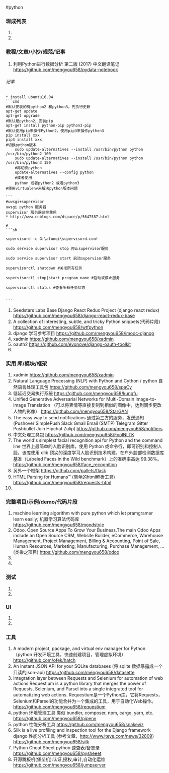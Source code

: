 #python
### 现成列表
1. 
1. 
### 教程/文章/小抄/规范/记事
1. 利用Python进行数据分析 第二版 (2017) 中文翻译笔记
https://github.com/mengyou658/pydata-notebook
###### 记事

    * install ubuntu16.04
    ```cmd
    #默认安装的有python2 和python3，先执行更新
    apt-get update
    apt-get upgrade
    #默认是python2，安装pip
    apt-get install python-pip python3-pip
    #默认使用pip来操作Python2，使用pip3来操作python3
    pip install xxx
    pip3 install xxx
    #切换python版本
        sudo update-alternatives --install /usr/bin/python python /usr/bin/python2 100
        sudo update-alternatives --install /usr/bin/python python /usr/bin/python3 150
        #再切换python
        update-alternatives --config python
        #或者使用
        python 或者python2 或者python3
    #使用virtualenv来解决python版本问题
    
    ```
    #uwsgi+supervisor
    uwsgi python 服务器
    supervisor 服务器监控重启
    * http://www.cnblogs.com/dspace/p/5647587.html
    
    #
    ```sh
    
    supervisord -c G:\afunqi\supervisord.conf
    
    sudo service supervisor stop 停止supervisor服务
     
    sudo service supervisor start 启动supervisor服务
     
    supervisorctl shutdown #关闭所有任务
     
    supervisorctl stop|start program_name #启动或停止服务
     
    supervisorctl status #查看所有任务状态
    
    
    ```

1. Seedstars Labs Base Django React Redux Project (django react redux)
https://github.com/mengyou658/django-react-redux-base
1. A collection of interesting, subtle, and tricky Python snippets(代码片段)
https://github.com/mengyou658/wtfpython
1. django 学习参考项目
https://github.com/mengyou658/imooc-django
1. xadmin
https://github.com/mengyou658/xadmin
1. oauth2
https://github.com/evonove/django-oauth-toolkit
1. 
### 实用 库/模块/框架
1. xadmin
https://github.com/mengyou658/xadmin
1. Natural Language Processing (NLP) with Python and Cython / python 自然语言处理工具包 
https://github.com/mengyou658/spaCy
1. 低延迟交易执行系统 
https://github.com/mengyou658/kungfu
1. Unified Generative Adversarial Networks for Multi-Domain Image-to-Image Translation （可以将表情等直接复制到相似的图像中，达到同步更改人物的影像）
https://github.com/mengyou658/StarGAN
1.  The easy way to send notifications 通过第三方的服务，发送通知  (Pushover SimplePush Slack Gmail Email (SMTP) Telegram Gitter Pushbullet Join Hipchat Zulip)
https://github.com/mengyou658/notifiers
1.  中文处理工具包
https://github.com/mengyou658/FoolNLTK
1.  The world's simplest facial recognition api for Python and the command line 世界上最简单的人脸识别库，使用 Python 或命令行，即可识别和控制人脸。该库使用 dlib 顶尖的深度学习人脸识别技术构建，在户外脸部检测数据库基准（Labeled Faces in the Wild benchmark）上的准确率高达 99.38%。
https://github.com/mengyou658/face_recognition
1. 另外一个框架
https://github.com/pallets/flask
1. HTML Parsing for Humans™ (简单的html解析工具)
https://github.com/mengyou658/requests-html
1. 
### 完整项目/示例/demo/代码片段
1. machine learning algorithm with pure python which let pramgramer learn easily; 机器学习算法代码库
https://github.com/mengyou658/moodstyle
1. Odoo. Open Source Apps To Grow Your Business.The main Odoo Apps include an Open Source CRM, Website Builder, eCommerce, Warehouse Management, Project Management, Billing & Accounting, Point of Sale, Human Resources, Marketing, Manufacturing, Purchase Management, ... (类染之项目)
https://github.com/mengyou658/odoo
1. 
1. 
### 测试
1. 
1. 
### UI
1. 
1. 
### 工具
1. A modern project, package, and virtual env manager for Python （python 开发环境工具，快速创建项目，管理虚拟环境）
https://github.com/ofek/hatch
1. An instant JSON API for your SQLite databases (将 sqlite 数据暴露成一个只读的json-api)
https://github.com/mengyou658/datasette
1. Integration layer between Requests and Selenium for automation of web actions Requestium is a python library that merges the power of Requests, Selenium, and Parsel into a single integrated tool for automatizing web actions. Requestium是一个Python库，它将Requests，Selenium和Parsel的功能合并为一个集成的工具，用于自动化Web操作。
https://github.com/mengyou658/requestium
1.  python 环境管理工具 类似 bundler, composer, npm, cargo, yarn, etc.
https://github.com/mengyou658/pipenv
1.  python 性能分析工具 
https://github.com/mengyou658/snakeviz
1. Silk is a live profiling and inspection tool for the Django framework django 性能分析工具  (参考文章，http://www.iteye.com/news/32809)
https://github.com/mengyou658/silk
1. Python Cheat Sheet python 速查表/备忘录
https://github.com/mengyou658/pysheeet
1. 开源跳板机(堡垒机):认证,授权,审计,自动化运维
https://github.com/mengyou658/jumpserver
